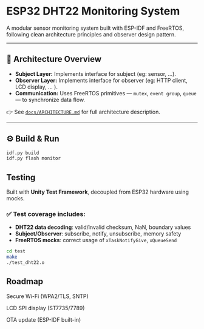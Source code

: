 # ESP32 DHT22 Monitoring System

A modular sensor monitoring system built with ESP-IDF and FreeRTOS, following clean architecture principles and observer design pattern.

---

## 🧱 Architecture Overview

- **Subject Layer:** Implements interface for subject (eg: sensor, ...).
- **Observer Layer:** Implements interface for observer (eg: HTTP client, LCD display, ... ).
- **Communication:** Uses FreeRTOS primitives — `mutex`, `event group`, `queue` — to synchronize data flow.

👉 See [`docs/ARCHITECTURE.md`](docs/ARCHITECTURE.md) for full architecture description.

---

## ⚙️ Build & Run

```bash
idf.py build
idf.py flash monitor

```

##  Testing

Built with **Unity Test Framework**, decoupled from ESP32 hardware using mocks.  

### ✅ Test coverage includes:
- **DHT22 data decoding**: valid/invalid checksum, NaN, boundary values
- **Subject/Observer**: subscribe, notify, unsubscribe, memory safety
- **FreeRTOS mocks**: correct usage of `xTaskNotifyGive`, `xQueueSend`

```bash
cd test
make
./test_dht22.o

```

##  Roadmap

 Secure Wi-Fi (WPA2/TLS, SNTP)

 LCD SPI display (ST7735/7789)

 OTA update (ESP-IDF built-in)
